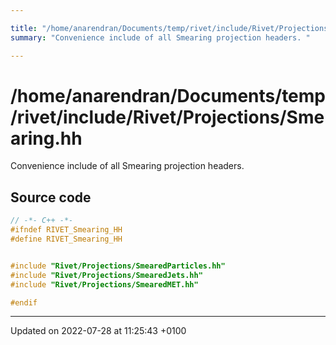 ```yaml
---

title: "/home/anarendran/Documents/temp/rivet/include/Rivet/Projections/Smearing.hh"
summary: "Convenience include of all Smearing projection headers. "

---
```


# /home/anarendran/Documents/temp/rivet/include/Rivet/Projections/Smearing.hh

Convenience include of all Smearing projection headers. 




## Source code

```cpp
// -*- C++ -*-
#ifndef RIVET_Smearing_HH
#define RIVET_Smearing_HH


#include "Rivet/Projections/SmearedParticles.hh"
#include "Rivet/Projections/SmearedJets.hh"
#include "Rivet/Projections/SmearedMET.hh"

#endif
```


-------------------------------

Updated on 2022-07-28 at 11:25:43 +0100
